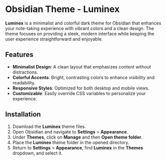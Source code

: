 # Obsidian Theme - Luminex

**Luminex** is a minimalist and colorful dark theme for Obsidian that enhances your note-taking experience with vibrant colors and a clean design. The theme focuses on providing a sleek, modern interface while keeping the user experience straightforward and enjoyable.

## Features

- **Minimalist Design**: A clean layout that emphasizes content without distractions.
- **Colorful Accents**: Bright, contrasting colors to enhance visibility and readability.
- **Responsive Styles**: Optimized for both desktop and mobile views.
- **Customizable**: Easily override CSS variables to personalize your experience.

## Installation

1. Download the **Luminex** theme files.
2. Open Obsidian and navigate to **Settings** > **Appearance**.
3. Under **Themes**, click on **Manage** and then **Open theme folder**.
4. Place the **Luminex** theme folder in the opened directory.
5. Return to **Settings** > **Appearance**, find **Luminex** in the **Themes** dropdown, and select it.
